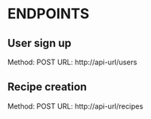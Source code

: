 # ENDPOINTS
## User sign up
Method: POST
URL: http://api-url/users

## Recipe creation
Method: POST
URL: http://api-url/recipes 